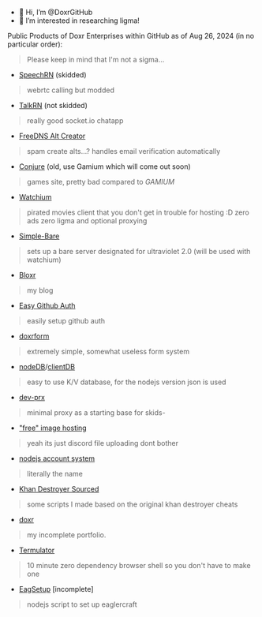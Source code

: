 - 👋 Hi, I’m @DoxrGitHub
- 👀 I’m interested in researching ligma!

Public Products of Doxr Enterprises within GitHub as of Aug 26, 2024 (in no particular order):

> Please keep in mind that I'm not a sigma...

- [SpeechRN](https://github.com/DoxrGitHub/SpeechRN) (skidded)
> webrtc calling but modded
- [TalkRN](https://github.com/DoxrGitHub/TalkRN) (not skidded)
> really good socket.io chatapp
- [FreeDNS Alt Creator](https://github.com/DoxrGitHub/FreeDNS-Alt-Creator)
> spam create alts...? handles email verification automatically
- [Conjure](https://github.com/DoxrGitHub/conjure) (old, use Gamium which will come out soon)
> games site, pretty bad compared to *GAMIUM*
- [Watchium](https://github.com/DoxrGitHub/watchium)
> pirated movies client that you don't get in trouble for hosting :D zero ads zero ligma and optional proxying
- [Simple-Bare](https://github.com/DoxrGitHub/simple-bare)
> sets up a bare server designated for ultraviolet 2.0 (will be used with watchium)
- [Bloxr](https://github.com/DoxrGitHub/bloxr)
> my blog
- [Easy Github Auth](https://github.com/DoxrGitHub/Easy-GitHub-Auth)
> easily setup github auth
- [doxrform](https://github.com/DoxrGitHub/doxrform)
> extremely simple, somewhat useless form system
- [nodeDB](https://github.com/DoxrGitHub/nodeDB)/[clientDB](https://github.com/DoxrGitHub/clientDB)
> easy to use K/V database, for the nodejs version json is used
- [dev-prx](https://github.com/DoxrGitHub/dev-prx)
> minimal proxy as a starting base for skids-
- ["free" image hosting](https://github.com/DoxrGitHub/free-image-upload)
> yeah its just discord file uploading dont bother
- [nodejs account system](https://github.com/DoxrGitHub/username-password-auth)
> literally the name
- [Khan Destroyer Sourced](https://github.com/DoxrGitHub/Khan-Destroyer-Sourced)
> some scripts I made based on the original khan destroyer cheats
- [doxr](https://github.com/DoxrGitHub/doxr)
> my incomplete portfolio.
- [Termulator](https://github.com/DoxrGitHub/Termulator)
> 10 minute zero dependency browser shell so you don't have to make one
- [EagSetup](https://github.com/DoxrGitHub/eagler-setup) [incomplete]
> nodejs script to set up eaglercraft

